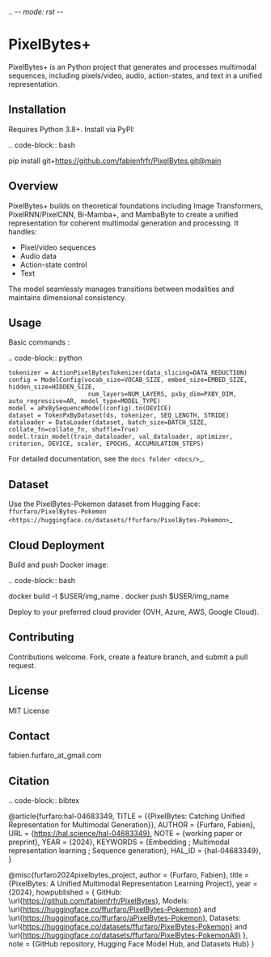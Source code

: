 .. -*- mode: rst -*-

PixelBytes+
===========

PixelBytes+ is an Python project that generates and processes multimodal sequences, including pixels/video, audio, action-states, and text in a unified representation.

Installation
------------

Requires Python 3.8+. Install via PyPI:

.. code-block:: bash

   pip install git+https://github.com/fabienfrfr/PixelBytes.git@main


Overview
--------

PixelBytes+ builds on theoretical foundations including Image Transformers, PixelRNN/PixelCNN, Bi-Mamba+, and MambaByte to create a unified representation for coherent multimodal generation and processing. It handles:

- Pixel/video sequences
- Audio data
- Action-state control
- Text

The model seamlessly manages transitions between modalities and maintains dimensional consistency.

Usage
-----

Basic commands :

.. code-block:: python

    tokenizer = ActionPixelBytesTokenizer(data_slicing=DATA_REDUCTION)
    config = ModelConfig(vocab_size=VOCAB_SIZE, embed_size=EMBED_SIZE, hidden_size=HIDDEN_SIZE, 
                          num_layers=NUM_LAYERS, pxby_dim=PXBY_DIM, auto_regressive=AR, model_type=MODEL_TYPE)
    model = aPxBySequenceModel(config).to(DEVICE)
    dataset = TokenPxByDataset(ds, tokenizer, SEQ_LENGTH, STRIDE)
    dataloader = DataLoader(dataset, batch_size=BATCH_SIZE, collate_fn=collate_fn, shuffle=True)
    model.train_model(train_dataloader, val_dataloader, optimizer, criterion, DEVICE, scaler, EPOCHS, ACCUMULATION_STEPS)


For detailed documentation, see the `docs folder <docs/>`_.

Dataset
-------

Use the PixelBytes-Pokemon dataset from Hugging Face: `ffurfaro/PixelBytes-Pokemon <https://huggingface.co/datasets/ffurfaro/PixelBytes-Pokemon>`_

Cloud Deployment
----------------

Build and push Docker image:

.. code-block:: bash

   docker build -t $USER/img_name .
   docker push $USER/img_name

Deploy to your preferred cloud provider (OVH, Azure, AWS, Google Cloud).

Contributing
------------

Contributions welcome. Fork, create a feature branch, and submit a pull request.

License
-------

MIT License

Contact
-------

fabien.furfaro_at_gmail.com

Citation
--------

.. code-block:: bibtex

   @article{furfaro:hal-04683349,
     TITLE = {{PixelBytes: Catching Unified Representation for Multimodal Generation}},
     AUTHOR = {Furfaro, Fabien},
     URL = {https://hal.science/hal-04683349},
     NOTE = {working paper or preprint},
     YEAR = {2024},
     KEYWORDS = {Embedding ; Multimodal representation learning ; Sequence generation},
     HAL_ID = {hal-04683349},
   }

   @misc{furfaro2024pixelbytes_project,
        author = {Furfaro, Fabien},
        title = {PixelBytes: A Unified Multimodal Representation Learning Project},
        year = {2024},
        howpublished = {
            GitHub: \url{https://github.com/fabienfrfr/PixelBytes},
            Models: \url{https://huggingface.co/ffurfaro/PixelBytes-Pokemon} and \url{https://huggingface.co/ffurfaro/aPixelBytes-Pokemon},
            Datasets: \url{https://huggingface.co/datasets/ffurfaro/PixelBytes-Pokemon} and \url{https://huggingface.co/datasets/ffurfaro/PixelBytes-PokemonAll}
        },
        note = {GitHub repository, Hugging Face Model Hub, and Datasets Hub}
        }


